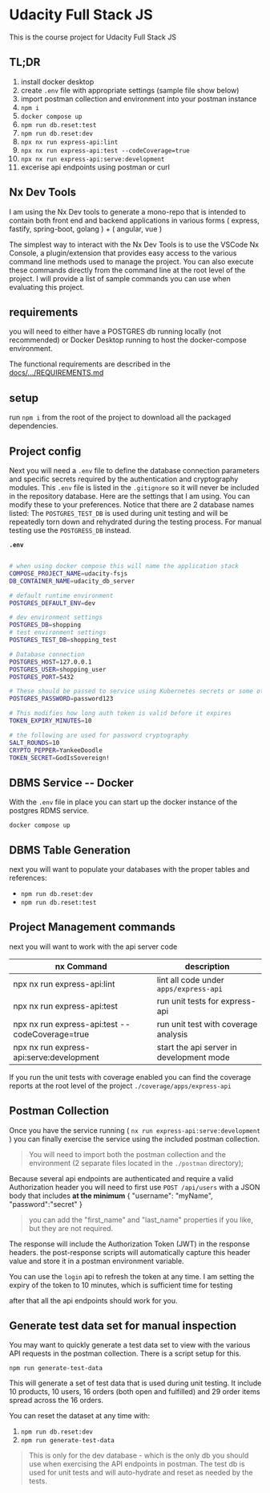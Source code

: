 # Udacity Full Stack JS

This is the course project for Udacity Full Stack JS

## TL;DR

1. install docker desktop
1. create `.env` file with appropriate settings (sample file show below)
1. import postman collection and environment into your postman instance
1. `npm i`
1. `docker compose up`
1. `npm run db.reset:test`
1. `npm run db.reset:dev`
1. `npx nx run express-api:lint`
1. `npx nx run express-api:test --codeCoverage=true`
1. `npx nx run express-api:serve:development `
1. excerise api endpoints using postman or curl

## Nx Dev Tools

I am using the Nx Dev tools to generate a mono-repo that is intended to contain both front end and backend applications in various forms ( express, fastify, spring-boot, golang ) + ( angular, vue )

The simplest way to interact with the Nx Dev Tools is to use the VSCode Nx Console, a plugin/extension that provides easy access to the various command line methods used to manage the project.
You can also execute these commands directly from the command line at the root level of the project. I will provide a list of sample commands you can use when evaluating this project.

## requirements

you will need to either have a POSTGRES db running locally (not recommended) or Docker Desktop running to host the docker-compose environment.

The functional requirements are described in the [docs/.../REQUIREMENTS.md](docs/unit-3-API/chapter-7/REQUIREMENTS.md)

## setup

run `npm i` from the root of the project to download all the packaged dependencies.

## Project config

Next you will need a `.env` file to define the database connection parameters and specific secrets required by the authentication and cryptography modules. This `.env` file is listed in the `.gitignore` so it will never be included in the repository database. Here are the settings that I am using. You can modify these to your preferences. Notice that there are 2 database names listed: The `POSTGRES_TEST_DB` is used during unit testing and will be repeatedly torn down and rehydrated during the testing process. For manual testing use the `POSTGRESS_DB` instead.

**`.env`**

```sh

# when using docker compose this will name the application stack
COMPOSE_PROJECT_NAME=udacity-fsjs
DB_CONTAINER_NAME=udacity_db_server

# default runtime environment
POSTGRES_DEFAULT_ENV=dev

# dev environment settings
POSTGRES_DB=shopping
# test environment settings
POSTGRES_TEST_DB=shopping_test

# Database connection
POSTGRES_HOST=127.0.0.1
POSTGRES_USER=shopping_user
POSTGRES_PORT=5432

# These should be passed to service using Kubernetes secrets or some other secure config
POSTGRES_PASSWORD=password123

# This modifies how long auth token is valid before it expires
TOKEN_EXPIRY_MINUTES=10

# the following are used for password cryptography
SALT_ROUNDS=10
CRYPTO_PEPPER=YankeeDoodle
TOKEN_SECRET=GodIsSovereign!

```

## DBMS Service -- Docker

With the `.env` file in place you can start up the docker instance of the postgres RDMS service.

`docker compose up`

## DBMS Table Generation

next you will want to populate your databases with the proper tables and references:

- `npm run db.reset:dev`
- `npm run db.reset:test`

## Project Management commands

next you will want to work with the api server code

| nx Command                                      | description                              |
| ----------------------------------------------- | ---------------------------------------- |
| npx nx run express-api:lint                     | lint all code under `apps/express-api`   |
| npx nx run express-api:test                     | run unit tests for express-api           |
| npx nx run express-api:test --codeCoverage=true | run unit test with coverage analysis     |
| npx nx run express-api:serve:development        | start the api server in development mode |

If you run the unit tests with coverage enabled you can find the coverage reports at the root level of the project `./coverage/apps/express-api`

## Postman Collection

Once you have the service running ( `nx run express-api:serve:development` )
you can finally exercise the service using the included postman collection.

> You will need to import both the postman collection and the environment (2 separate files located in the `./postman` directory);

Because several api endpoints are authenticated and require a valid Authorization header you will need to first use `POST /api/users` with a JSON body that includes **at the minimum** { "username": "myName", "password":"secret" }

> you can add the "first_name" and "last_name" properties if you like, but they are not required.

The response will include the Authorization Token (JWT) in the response headers. the post-response scripts will automatically capture this header value and store it in a postman environment variable.

You can use the `login` api to refresh the token at any time. I am setting the expiry of the token to 10 minutes, which is sufficient time for testing

after that all the api endpoints should work for you.

## Generate test data set for manual inspection

You may want to quickly generate a test data set to view with the various API requests in the postman collection. There is a script setup for this.

`npm run generate-test-data`

This will generate a set of test data that is used during unit testing. It include 10 products, 10 users, 16 orders (both open and fulfilled) and 29 order items spread across the 16 orders.

You can reset the dataset at any time with:

1. `npm run db.reset:dev`
2. `npm run generate-test-data`

> This is only for the dev database - which is the only db you should use when exercising the API endpoints in postman. The test db is used for unit tests and will auto-hydrate and reset as needed by the tests.

